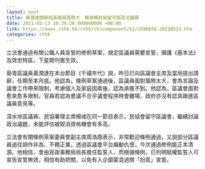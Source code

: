 ```yaml
---
layout: post
title: 黃潤達請辭指區議員風險大　楊彧稱民協留守談政治議題
date: 2021-05-13 10:39:20.000000000 +08:00
link: https://news.rthk.hk/rthk/ch/component/k2/1590658-20210513.htm
categories: rthk
---
```


立法會通過有關公職人員宣誓的修例草案，規定區議員需要宣誓，擁護《基本法》及效忠特區，下星期刊憲生效。

葵青區議員黃潤達在本台節目《千禧年代》說，昨日已向區議會主席及當局提出請辭，任期至本月底。他認為，條例草案通過後，區議員面對風險太大，會為言論及議會工作帶來限制，考慮個人及家庭因素後，認為承擔不到。他認為，區議會面對愈來愈多限制，官員若認為會議不合乎議會程序時會離場，政府亦沒有認真跟進區議員意見等。

深水埗區議員、民協署理主席楊彧在同一節目表示，民協會留守區議會，繼續討論政治議題，未能評估被取消資格機會有多高。

立法會有關條例草案委員會副主席周浩鼎表示，非常歡迎條例通過，又說部分區議員過往胡作非為、不務正業，透過區議會平台煽動仇恨，今次通過修例能正本清源。他相信，會由民政事務局局長擔任監誓人，而根據條例，已列明賦權監誓人可宣告宣誓無效，相信有助把關，以免有人企圖蒙混過關「扮乖」宣誓。
